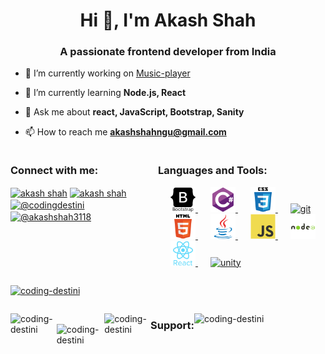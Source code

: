 <h1 align="center">Hi 👋, I'm Akash Shah</h1>
<h3 align="center">A passionate frontend developer from India</h3>


- 🔭 I’m currently working on [Music-player](https://github.com/Coding-destini/Responsive_Music_Player)

- 🌱 I’m currently learning **Node.js, React**

- 💬 Ask me about **react, JavaScript, Bootstrap, Sanity**

- 📫 How to reach me **akashshahngu@gmail.com**

<div  class=""style="display:flex;">
<div>
<h3 align="left">Connect with me:</h3>
<p align="left">
<a href="https://linkedin.com/in/akash shah" target="blank"><img align="center" src="https://raw.githubusercontent.com/rahuldkjain/github-profile-readme-generator/master/src/images/icons/Social/linked-in-alt.svg" alt="akash shah" height="30" width="40" /></a>
<a href="https://fb.com/akash shah" target="blank"><img align="center" src="https://raw.githubusercontent.com/rahuldkjain/github-profile-readme-generator/master/src/images/icons/Social/facebook.svg" alt="akash shah" height="30" width="40" /></a>
<a href="https://hashnode.com/@codingdestini" target="blank"><img align="center" src="https://raw.githubusercontent.com/rahuldkjain/github-profile-readme-generator/master/src/images/icons/Social/hashnode.svg" alt="@codingdestini" height="30" width="40" /></a>
<a href="https://www.youtube.com/c/@akashshah3118" target="blank"><img align="center" src="https://raw.githubusercontent.com/rahuldkjain/github-profile-readme-generator/master/src/images/icons/Social/youtube.svg" alt="@akashshah3118" height="30" width="40" /></a>

</p>
</div>

<div  style="margin-left:10%">
<h3 align="left">Languages and Tools:</h3>
<p align="left"> <a href="https://getbootstrap.com" target="_blank" rel="noreferrer" style="margin-left:20px"> <img src="https://raw.githubusercontent.com/devicons/devicon/master/icons/bootstrap/bootstrap-plain-wordmark.svg" alt="bootstrap" width="40" height="40"/> </a> <a href="https://www.w3schools.com/cs/" target="_blank" rel="noreferrer" style="margin-left:20px"> <img src="https://raw.githubusercontent.com/devicons/devicon/master/icons/csharp/csharp-original.svg" alt="csharp" width="40" height="40"/> </a> <a href="https://www.w3schools.com/css/" target="_blank" rel="noreferrer" style="margin-left:20px"> <img src="https://raw.githubusercontent.com/devicons/devicon/master/icons/css3/css3-original-wordmark.svg" alt="css3" width="40" height="40"/> </a> <a href="https://git-scm.com/" target="_blank" rel="noreferrer" style="margin-left:20px"> <img src="https://www.vectorlogo.zone/logos/git-scm/git-scm-icon.svg" alt="git" width="40" height="40"/> </a> <a href="https://www.w3.org/html/" target="_blank" rel="noreferrer" style="margin-left:20px"> <img src="https://raw.githubusercontent.com/devicons/devicon/master/icons/html5/html5-original-wordmark.svg" alt="html5" width="40" height="40"/> </a> <a href="https://www.java.com" target="_blank" rel="noreferrer" style="margin-left:20px"> <img src="https://raw.githubusercontent.com/devicons/devicon/master/icons/java/java-original.svg" alt="java" width="40" height="40"/> </a> <a href="https://developer.mozilla.org/en-US/docs/Web/JavaScript" target="_blank" rel="noreferrer" style="margin-left:20px"> <img src="https://raw.githubusercontent.com/devicons/devicon/master/icons/javascript/javascript-original.svg" alt="javascript" width="40" height="40"/> </a> <a href="https://nodejs.org" target="_blank" rel="noreferrer" style="margin-left:20px"> <img src="https://raw.githubusercontent.com/devicons/devicon/master/icons/nodejs/nodejs-original-wordmark.svg" alt="nodejs" width="40" height="40"/> </a> <a href="https://reactjs.org/" target="_blank" rel="noreferrer" style="margin-left:20px"> <img src="https://raw.githubusercontent.com/devicons/devicon/master/icons/react/react-original-wordmark.svg" alt="react" width="40" height="40"/> </a> <a href="https://unity.com/" target="_blank" rel="noreferrer" style="margin-left:20px"> <img src="https://www.vectorlogo.zone/logos/unity3d/unity3d-icon.svg" alt="unity" width="40" height="40"/> </a> </p>
</div>
</div>

<p align="left"> <a href="https://github.com/ryo-ma/github-profile-trophy"><img src="https://github-profile-trophy.vercel.app/?username=coding-destini" alt="coding-destini" /></a> </p>



<div class=""style="display:flex; justify-content:space-around">
<p ><img align="left" src="https://github-readme-stats.vercel.app/api/top-langs?username=coding-destini&show_icons=true&locale=en&layout=compact" alt="coding-destini" /></p>

<p>&nbsp;<img align="center" src="https://github-readme-stats.vercel.app/api?username=coding-destini&show_icons=true&locale=en" alt="coding-destini" /></p>

<p ><img align="" src="https://github-readme-streak-stats.herokuapp.com/?user=coding-destini&" alt="coding-destini" /></p>
<h3 align="left">Support:</h3>
<p><a href="https://www.buymeacoffee.com/coding-destini"> <img align="left" src="https://cdn.buymeacoffee.com/buttons/v2/default-yellow.png" height="50" width="210" alt="coding-destini" /></a></p><br><br>
</div>
